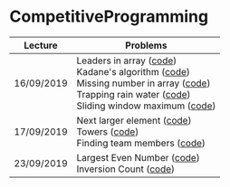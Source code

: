 # CompetitiveProgramming

| Lecture       | Problems      |
| ------------- | ------------- |
|  16/09/2019   | Leaders in array ([code](https://github.com/laurab1/CompetitiveProgramming/blob/master/leaders2.cpp))<br/> Kadane's algorithm ([code](https://github.com/laurab1/CompetitiveProgramming/blob/master/kadane.cpp))<br/> Missing number in array ([code](https://github.com/laurab1/CompetitiveProgramming/blob/master/missing_num.cpp))<br/> Trapping rain water ([code](https://github.com/laurab1/CompetitiveProgramming/blob/master/trapping_rain.cpp))<br/> Sliding window maximum ([code](https://github.com/laurab1/CompetitiveProgramming/blob/master/sliding_window_max.cpp)) |
|  17/09/2019   |  Next larger element ([code](https://github.com/laurab1/CompetitiveProgramming/blob/master/next_larger_el.cpp))<br/> Towers ([code](https://github.com/laurab1/CompetitiveProgramming/blob/master/towers.cpp))<br/> Finding team members ([code](https://github.com/laurab1/CompetitiveProgramming/blob/master/finding_team_members.cpp)) |
|  23/09/2019   |  Largest Even Number ([code](https://github.com/laurab1/CompetitiveProgramming/blob/master/linear_largest_even_number.cpp)) <br/> Inversion Count ([code](https://github.com/laurab1/CompetitiveProgramming/blob/master/inversion_count.cpp)) |